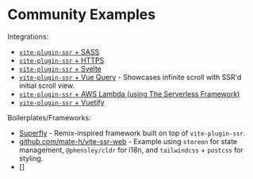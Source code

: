 # Community Examples

Integrations:
 - [`vite-plugin-ssr` + SASS](https://github.com/brillout/vite-plugin-ssr-sass)
 - [`vite-plugin-ssr` + HTTPS](https://github.com/aral/vite-plugin-ssr-with-tls)
 - [`vite-plugin-ssr` + Svelte](https://github.com/aral/vite-plugin-ssr-svelte)
 - [`vite-plugin-ssr` + Vue Query](https://github.com/wobsoriano/vite-plugin-ssr-vue-query) - Showcases infinite scroll with SSR'd initial scroll view.
 - [`vite-plugin-ssr` + AWS Lambda (using The Serverless Framework)](https://github.com/jamesladd/aws-vite-ssr)
 - [`vite-plugin-ssr` + Vuetify](https://github.com/jamesladd/aws-vite-ssr-vuetify)

Boilerplates/Frameworks:
 - [Superfly](https://github.com/deckchairlabs/superfly) - Remix-inspired framework built on top of `vite-plugin-ssr`.
 - [github.com/mate-h/vite-ssr-web](https://github.com/mate-h/vite-ssr-web) - Example using `storeon` for state management, `@phensley/cldr` for i18n, and `tailwindcss` + `postcss` for styling.
 - []

